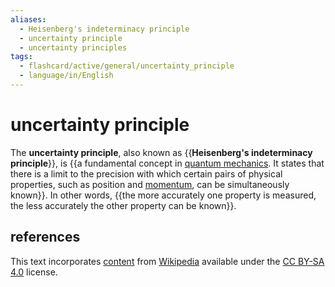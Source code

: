 ```yaml
---
aliases:
  - Heisenberg's indeterminacy principle
  - uncertainty principle
  - uncertainty principles
tags:
  - flashcard/active/general/uncertainty_principle
  - language/in/English
---
```


# uncertainty principle

The __uncertainty principle__, also known as {{__Heisenberg's indeterminacy principle__}}, is {{a fundamental concept in [quantum mechanics](quantum%20mechanics.md). It states that there is a limit to the precision with which certain pairs of physical properties, such as position and [momentum](momentum.md), can be simultaneously known}}. In other words, {{the more accurately one property is measured, the less accurately the other property can be known}}. <!--SR:!2024-10-21,59,310!2024-10-17,56,310!2025-03-29,172,310-->

## references

This text incorporates [content](https://en.wikipedia.org/wiki/uncertainty_principle) from [Wikipedia](Wikipedia.md) available under the [CC BY-SA 4.0](https://creativecommons.org/licenses/by-sa/4.0/) license.
